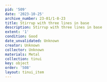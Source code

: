 ```yaml
---
pid: '509'
date: '2023-10-25'
archive_number: 23-01/1-8-23
title: Stirrup with three lines in base
description: Stirrup with three lines in base
extent: '1'
condition: Good
date_unvalidated: Unknown
creator: Unknown
collector: Unknown
materials: Metal
collection: tinui
key: object
order: '508'
layout: tinui_item
---
```

